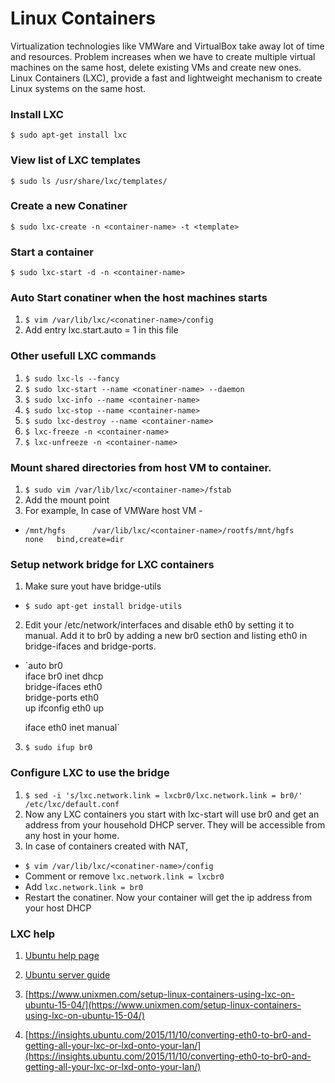 # Linux Containers

Virtualization technologies like VMWare and VirtualBox take away lot of time and resources. Problem increases when we have to create multiple virtual machines on the same host, delete existing VMs and create new ones.
Linux Containers (LXC), provide a fast and lightweight mechanism to create Linux systems on the same host. 

### Install LXC
`$ sudo apt-get install lxc`

### View list of LXC templates
`$ sudo ls /usr/share/lxc/templates/`

### Create a new Conatiner
`$ sudo lxc-create -n <container-name> -t <template>`

### Start a container
`$ sudo lxc-start -d -n <container-name>`

### Auto Start conatiner when the host machines starts
1. `$ vim /var/lib/lxc/<conatiner-name>/config`
2.  Add entry lxc.start.auto = 1 in this file

### Other usefull LXC commands
1. `$ sudo lxc-ls --fancy`
2. `$ sudo lxc-start --name <conatiner-name> --daemon`
3. `$ sudo lxc-info --name <container-name>`
4. `$ sudo lxc-stop --name <container-name>`
5. `$ sudo lxc-destroy --name <container-name>`
6. `$ lxc-freeze -n <container-name>`
7. `$ lxc-unfreeze -n <container-name>`

### Mount shared directories from host VM to container. 
1. `$ sudo vim /var/lib/lxc/<container-name>/fstab`
2. Add the mount point
3. For example, In case of VMWare host VM - 
  * `/mnt/hgfs      /var/lib/lxc/<container-name>/rootfs/mnt/hgfs        none   bind,create=dir`

### Setup network bridge for LXC containers
1. Make sure yout have bridge-utils
  * `$ sudo apt-get install bridge-utils`
2. Edit your /etc/network/interfaces and disable eth0 by setting it to manual. Add it to br0 by adding a new br0 section and listing eth0 in bridge-ifaces and bridge-ports.
  * `auto br0  
iface br0 inet dhcp  
    bridge-ifaces eth0  
    bridge-ports eth0  
    up ifconfig eth0 up  

    iface eth0 inet manual`

3. `$ sudo ifup br0`

### Configure LXC to use the bridge
1. `$ sed -i 's/lxc.network.link = lxcbr0/lxc.network.link = br0/' /etc/lxc/default.conf`
2. Now any LXC containers you start with lxc-start will use br0 and get an address from your household DHCP server. They will be accessible from any host in your home.
3. In case of containers created with NAT, 
  * `$ vim /var/lib/lxc/<conatiner-name>/config`
  * Comment or remove `lxc.network.link = lxcbr0`
  * Add `lxc.network.link = br0`
  * Restart the conatiner. Now your container will get the ip address from your host DHCP

### LXC help
1. [Ubuntu help page](https://help.ubuntu.com/lts/serverguide/lxc.html)

2. [Ubuntu server guide](https://help.ubuntu.com/lts/serverguide/lxc.html)

3. [https://www.unixmen.com/setup-linux-containers-using-lxc-on-ubuntu-15-04/](https://www.unixmen.com/setup-linux-containers-using-lxc-on-ubuntu-15-04/)

4. [https://insights.ubuntu.com/2015/11/10/converting-eth0-to-br0-and-getting-all-your-lxc-or-lxd-onto-your-lan/](https://insights.ubuntu.com/2015/11/10/converting-eth0-to-br0-and-getting-all-your-lxc-or-lxd-onto-your-lan/)
